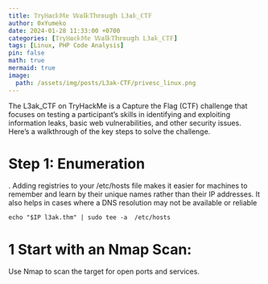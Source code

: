 ```yaml
---
title: 𝕋𝕣𝕪ℍ𝕒𝕔𝕜𝕄𝕖 𝕎𝕒𝕝𝕜𝕋𝕙𝕣𝕠𝕦𝕘𝕙 𝕃𝟛𝕒𝕜_ℂ𝕋𝔽
author: 0xYumeko
date: 2024-01-28 11:33:00 +0700
categories: [𝕋𝕣𝕪ℍ𝕒𝕔𝕜𝕄𝕖 𝕎𝕒𝕝𝕜𝕋𝕙𝕣𝕠𝕦𝕘𝕙 𝕃𝟛𝕒𝕜_ℂ𝕋𝔽]
tags: [Linux, PHP Code Analysis]
pin: false
math: true
mermaid: true
image:
  path: /assets/img/posts/L3ak-CTF/privesc_linux.png
---
```


The L3ak_CTF on TryHackMe is a Capture the Flag (CTF) challenge that focuses on testing a participant’s skills in identifying and exploiting information leaks, basic web vulnerabilities, and other security issues. Here’s a walkthrough of the key steps to solve the challenge.

<h1>Step 1: Enumeration</h1>
. Adding registries to your /etc/hosts file makes it easier for machines to remember and learn by their unique names rather than their IP addresses. It also helps in cases where a DNS resolution may not be available or reliable



```
echo "$IP l3ak.thm" | sudo tee -a  /etc/hosts
```


<h1>1 Start with an Nmap Scan:</h1>

Use Nmap to scan the target for open ports and services.
